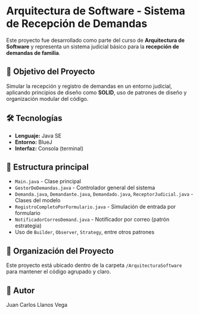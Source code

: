 # Arquitectura de Software - Sistema de Recepción de Demandas

Este proyecto fue desarrollado como parte del curso de **Arquitectura de Software** y representa un sistema judicial básico para la **recepción de demandas de familia**.

## 📌 Objetivo del Proyecto

Simular la recepción y registro de demandas en un entorno judicial, aplicando principios de diseño como **SOLID**, uso de patrones de diseño y organización modular del código.

## 🛠️ Tecnologías

- **Lenguaje:** Java SE
- **Entorno:** BlueJ
- **Interfaz:** Consola (terminal)

## 🧱 Estructura principal

- `Main.java` - Clase principal
- `GestorDeDemandas.java` - Controlador general del sistema
- `Demanda.java`, `Demandante.java`, `Demandado.java`, `ReceptorJudicial.java` - Clases del modelo
- `RegistroCompletoPorFormulario.java` - Simulación de entrada por formulario
- `NotificadorCorreoDemand.java` - Notificador por correo (patrón estrategia)
- Uso de `Builder`, `Observer`, `Strategy`, entre otros patrones

## 📁 Organización del Proyecto

Este proyecto está ubicado dentro de la carpeta `/ArquitecturaSoftware` para mantener el código agrupado y claro.

## 👤 Autor

Juan Carlos Llanos Vega
